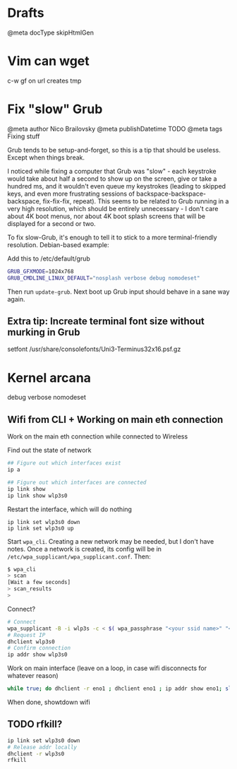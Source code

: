 # Drafts


@meta docType skipHtmlGen

# Vim can wget
c-w gf on url creates tmp


# Fix "slow" Grub

@meta author Nico Brailovsky
@meta publishDatetime TODO
@meta tags Fixing stuff

Grub tends to be setup-and-forget, so this is a tip that should be useless. Except when things break.


I noticed while fixing a computer that Grub was "slow" - each keystroke would take about half a second to show up on the screen, give or take a hundred ms, and it wouldn't even queue my keystrokes (leading to skipped keys, and even more frustrating sessions of backspace-backspace-backspace, fix-fix-fix, repeat). This seems to be related to Grub running in a very high resolution, which should be entirely unnecessary - I don't care about 4K boot menus, nor about 4K boot splash screens that will be displayed for a second or two.

To fix slow-Grub, it's enough to tell it to stick to a more terminal-friendly resolution. Debian-based example:


Add this to /etc/default/grub

```bash
GRUB_GFXMODE=1024x768
GRUB_CMDLINE_LINUX_DEFAULT="nosplash verbose debug nomodeset"
```

Then run `update-grub`. Next boot up Grub input should behave in a sane way again.

## Extra tip: Increate terminal font size without murking in Grub

setfont /usr/share/consolefonts/Uni3-Terminus32x16.psf.gz



# Kernel arcana
debug verbose nomodeset



## Wifi from CLI + Working on main eth connection

Work on the main eth connection while connected to Wireless

Find out the state of network

```bash
## Figure out which interfaces exist
ip a

## Figure out which interfaces are connected
ip link show
ip link show wlp3s0
```

Restart the interface, which will do nothing

```
ip link set wlp3s0 down
ip link set wlp3s0 up
```

Start `wpa_cli`. Creating a new network may be needed, but I don't have notes. Once a network is created, its config will be in `/etc/wpa_supplicant/wpa_supplicant.conf`. Then:

```bash
$ wpa_cli
> scan
[Wait a few seconds]
> scan_results
> 
```

Connect?

```bash
# Connect
wpa_supplicant -B -i wlp3s -c < $( wpa_passphrase "<your ssid name>" "<password>" )
# Request IP
dhclient wlp3s0
# Confirm connection
ip addr show wlp3s0
```


Work on main interface (leave on a loop, in case wifi disconnects for whatever reason)

```bash
while true; do dhclient -r eno1 ; dhclient eno1 ; ip addr show eno1; sleep 1; echo "DONE"; done 
```

When done, showtdown wifi


## TODO rfkill?

```bash
ip link set wlp3s0 down
# Release addr locally
dhclient -r wlp3s0
rfkill
```

